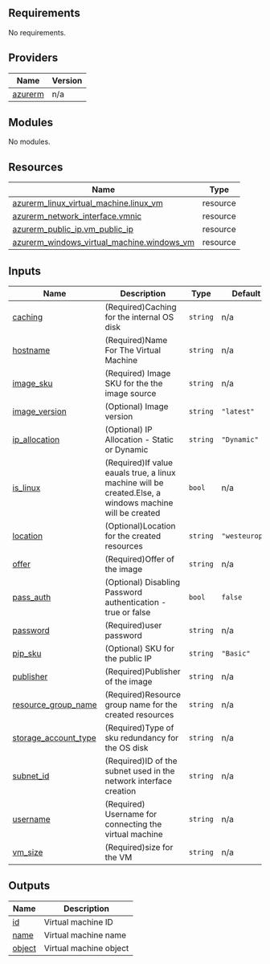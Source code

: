 <!-- BEGIN_TF_DOCS -->
## Requirements

No requirements.

## Providers

| Name | Version |
|------|---------|
| <a name="provider_azurerm"></a> [azurerm](#provider\_azurerm) | n/a |

## Modules

No modules.

## Resources

| Name | Type |
|------|------|
| [azurerm_linux_virtual_machine.linux_vm](https://registry.terraform.io/providers/hashicorp/azurerm/latest/docs/resources/linux_virtual_machine) | resource |
| [azurerm_network_interface.vmnic](https://registry.terraform.io/providers/hashicorp/azurerm/latest/docs/resources/network_interface) | resource |
| [azurerm_public_ip.vm_public_ip](https://registry.terraform.io/providers/hashicorp/azurerm/latest/docs/resources/public_ip) | resource |
| [azurerm_windows_virtual_machine.windows_vm](https://registry.terraform.io/providers/hashicorp/azurerm/latest/docs/resources/windows_virtual_machine) | resource |

## Inputs

| Name | Description | Type | Default | Required |
|------|-------------|------|---------|:--------:|
| <a name="input_caching"></a> [caching](#input\_caching) | (Required)Caching for the internal OS disk | `string` | n/a | yes |
| <a name="input_hostname"></a> [hostname](#input\_hostname) | (Required)Name For The Virtual Machine | `string` | n/a | yes |
| <a name="input_image_sku"></a> [image\_sku](#input\_image\_sku) | (Required) Image SKU for the the image source | `string` | n/a | yes |
| <a name="input_image_version"></a> [image\_version](#input\_image\_version) | (Optional) Image version | `string` | `"latest"` | no |
| <a name="input_ip_allocation"></a> [ip\_allocation](#input\_ip\_allocation) | (Optional) IP Allocation - Static or Dynamic | `string` | `"Dynamic"` | no |
| <a name="input_is_linux"></a> [is\_linux](#input\_is\_linux) | (Required)If value eauals true, a linux machine will be created.Else, a windows machine will be created | `bool` | n/a | yes |
| <a name="input_location"></a> [location](#input\_location) | (Optional)Location for the created resources | `string` | `"westeurope"` | no |
| <a name="input_offer"></a> [offer](#input\_offer) | (Required)Offer of the image | `string` | n/a | yes |
| <a name="input_pass_auth"></a> [pass\_auth](#input\_pass\_auth) | (Optional) Disabling Password authentication - true or false | `bool` | `false` | no |
| <a name="input_password"></a> [password](#input\_password) | (Required)user password | `string` | n/a | yes |
| <a name="input_pip_sku"></a> [pip\_sku](#input\_pip\_sku) | (Optional) SKU for the public IP | `string` | `"Basic"` | no |
| <a name="input_publisher"></a> [publisher](#input\_publisher) | (Required)Publisher of the image | `string` | n/a | yes |
| <a name="input_resource_group_name"></a> [resource\_group\_name](#input\_resource\_group\_name) | (Required)Resource group name for the created resources | `string` | n/a | yes |
| <a name="input_storage_account_type"></a> [storage\_account\_type](#input\_storage\_account\_type) | (Required)Type of sku redundancy for the OS disk | `string` | n/a | yes |
| <a name="input_subnet_id"></a> [subnet\_id](#input\_subnet\_id) | (Required)ID of the subnet used in the network interface creation | `string` | n/a | yes |
| <a name="input_username"></a> [username](#input\_username) | (Required) Username for connecting the virtual machine | `string` | n/a | yes |
| <a name="input_vm_size"></a> [vm\_size](#input\_vm\_size) | (Required)size for the VM | `string` | n/a | yes |

## Outputs

| Name | Description |
|------|-------------|
| <a name="output_id"></a> [id](#output\_id) | Virtual machine ID |
| <a name="output_name"></a> [name](#output\_name) | Virtual machine name |
| <a name="output_object"></a> [object](#output\_object) | Virtual machine object |
<!-- END_TF_DOCS -->